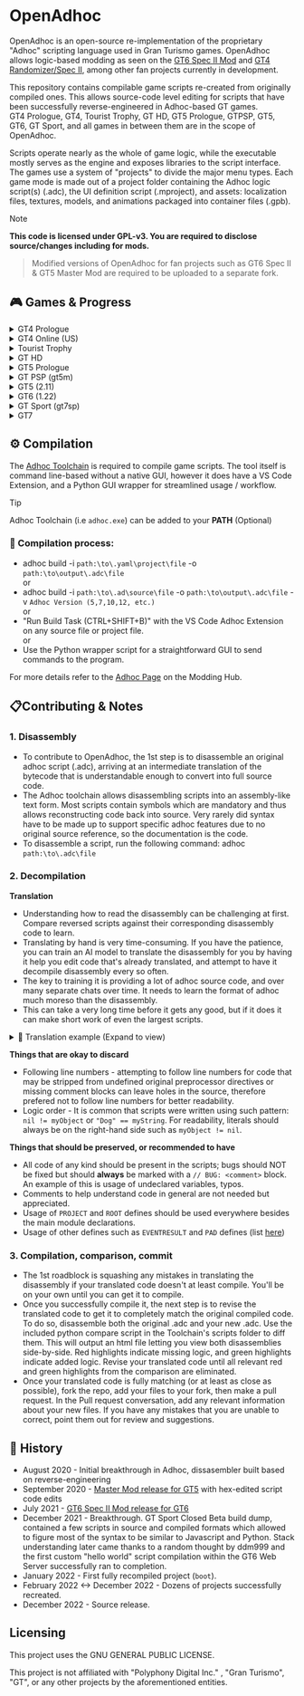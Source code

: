 
# OpenAdhoc
OpenAdhoc is an open-source re-implementation of the proprietary "Adhoc" scripting language used in Gran Turismo games. OpenAdhoc allows logic-based modding as seen on the [GT6 Spec II Mod](https://www.gtplanet.net/forum/threads/beta6-gt6-spec-ii-mod.399796/) and [GT4 Randomizer/Spec II](https://twitter.com/TheAdmiester/status/1658179881186779144), among other fan projects currently in development.

This repository contains compilable game scripts re-created from originally compiled ones. This allows source-code level editing for scripts that have been successfully reverse-engineered in Adhoc-based GT games.<br>
GT4 Prologue, GT4, Tourist Trophy, GT HD, GT5 Prologue, GTPSP, GT5, GT6, GT Sport, and all games in between them are in the scope of OpenAdhoc.<br>

Scripts operate nearly as the whole of game logic, while the executable mostly serves as the engine and exposes libraries to the script interface.
The games use a system of "projects" to divide the major menu types. Each game mode is made out of a project folder containing the Adhoc logic script(s) (.adc), the UI definition script (.mproject), and assets: localization files, textures, models, and animations packaged into container files (.gpb).

> [!NOTE]  
**This code is licensed under GPL-v3. You are required to disclose source/changes including for mods.**
>
> Modified versions of OpenAdhoc for fan projects such as GT6 Spec II & GT5 Master Mod are required to be uploaded to a separate fork.

## 🎮 Games & Progress

<details>
  <summary>GT4 Prologue</summary>

### GT4 Prologue
Adhoc Version: 5<br>
GT4 Prologue scripts have PS2ZIP compression applied to them, creating a roadblock for modding purposes.<br>
Regardless, it is posslble to decompress them with [PDTools.Compression](https://github.com/Nenkai/PDTools/tree/master/PDTools.Compression) and dissassemble for reverse-engineering.<br>
There are 11 projects.<br>
No progress has been made currently.
  
|          Name          | Completed |                                     Purpose                                      | 
|------------------------|-----------|----------------------------------------------------------------------------------|
| language               |    ❌️     |                                                                                  |
| memcard                |    ❌️     |                                                                                  |
| option                 |    ❌️     |                                                                                  |
| option2                |    ❌️     |                                                                                  |
| prize                  |    ❌️     |                                                                                  |
| prologue               |    ❌️     |                                                                                  |
| prologue_arcade        |    ❌️     |                                                                                  |
| prologue_opening       |    ❌️     |                                                                                  |
| quick                  |    ❌️     |                                                                                  |
| quick-arcade           |    ❌️     |                                                                                  |
| GT4Application         |    ❌️    | Initializer and Config Script loader / re-loader                                  |

</details>

<details>
  <summary>GT4 Online (US)</summary>

### GT4 Online (US)
Adhoc Version: 7 (v5-7 compatible)<br>
15 of 30 projects are completed and can be compiled.<br>
There are 2 collections of shared scripts (share and quick-share) that multiple projects use.<br>
There are 8 leftover projects from GT4P and GT4 that are not relevant.
  
|          Name          | Completed |                                     Purpose                                      | 
|------------------------|-----------|----------------------------------------------------------------------------------|
| arcade                 |    ✔️    | Arcade mode and all of its sub-menus                                             |
| boot                   |    ✔️    | Bootup, Language select, new game setup, initial intro movie                     |
| cursor                 |    ✔️    | Sets up cursor and dialog boxes                                                  |
| demo_movie             |    ✔️    | Intro when idle at main menu, and any movie that plays after completing event    |
| eyetoy                 |    ✔️    | Handles unlocking Nike Car when scanning GT Shirt with the Eyetoy accessory      |
| gtmode                 |    ✔️    | Gran Turismo Mode and all of its sub-menus                                       |
| labomode               |    ❌️    | Photo lab, Replay Theater, Load & Save Replay, Delete Replay/Film/Photo          |
| logger                 |    ❌️    | Replay Analyzer menu, accessed from various Pre-Race menus                       |
| message                |    ❌️    | Online mode message menu                                                         |
| network (GT4 Online)   |    ❌️    | Network Connection and Online mode login                                         |
| network (GT4 Retail)   |    ❌️    | Network Connection and LAN Battle mode                                           |
| online (GT4 Online)    |    ❌️    | Online mode                                                                      |
| option                 |    ✔️    | Game Options                                                                     |
| photo_save             |    ❌️    | Photo preview and save for Photo Drive                                           |
| photo_shoot            |    ❌️    | Photo mode camera menu, photo preview and save for Photo Travel                  |
| print                  |    ❌️    | Print menu, accessed from Photo Lab                                              |
| quick-arcade           |    ✔️    | Arcade mode Single Race Pre-Race menu                                            |
| quick-championship     |    ❌️    | GT Mode Championship Pre-Race menu                                               |
| quick-event            |    ❌️    | GT Mode Single Race, Practice, and Family Cup Pre-Race menu                      |
| quick-freerun          |    ❌️    | GT Mode Photo Drive Pre-Race menu                                                |
| quick-license          |    ✔️    | GT Mode License test Pre-Race menu                                               |
| quick-mission          |    ❌️    | GT Mode Mission Pre-Race menu                                                    |
| quick-mt               |    ✔️    | GT Mode Power & Speed Pre-Race menu                                              |
| quick-online           |    ✔️    | Online Mode Pre-Race menu                                                        |
| quick-practice         |    ✔️    | GT Mode Track Meet Pre-Race menu                                                 |
| quick-tt               |    ✔️    | Arcade Mode Time Trial Pre-Race menu                                             |
| ranking                |    ❌️    | Online leaderboards, accessed from Event project                                 |
| setting                |    ✔️    | Car Setting menu and all of its sub-menus (Change parts and tuning sliders)      |
| slide                  |    ❌️    | Slideshow mode                                                                   |
| GT4Application         |    ✔️    | Initializer and Config Script loader / re-loader                                 |
| --------               | ----     | ---- Stub projects: ----                                                         |
| event                  |    ✔️    | Unused project that appears to be a mode used on demo setups for public events. Seems non-functional. | 
| online (GT4 Retail)    |    ❌️    | An earlier and unused implementation of online mode, works similarly to GT4 Online's version |
| language               |    ✔️    | Leftover from GT4P's language select. Contains more language options, appears to be a dev version |
| list_box               |    ❌️    | Leftover from GT4P's Save/Delete Replay menu. Possibly contains framework for an unused save icon customizer |
| memcard                |    ✔️    | GT4P leftover                                                                    |
| option2                |    ❌️    | GT4P leftover                                                                    |
| option3                |    ❌️    | GT4P leftover                                                                    |
| quick                  |    ❌️    | GT4P leftover                                                                    |

</details>

<details>
  <summary>Tourist Trophy</summary>

### Tourist Trophy
Adhoc Version: 7<br>
  There are 22 projects.<br>
  There are 2 collections of shared scripts (share and quick-share) that multiple projects use.<br>
  No progress has been made currently.

|          Name          | Completed |                                     Purpose                                      | 
|------------------------|-----------|----------------------------------------------------------------------------------|
| arcade                 |    ❌️    | Arcade mode and all of its sub-menus                                             |
| bestshot               |    ❌️    |                                                                                  |
| boot                   |    ❌️    | Bootup, new game setup, initial intro movie                                      |
| cursor                 |    ❌️    | Sets up cursor and dialog boxes                                                  |
| demo_movie             |    ❌️    | Intro when idle at main menu, and any movie that plays after completing event    |
| labomode               |    ❌️    | Photo lab, Replay Theater, Load & Save Replay, Delete Replay/Film/Photo          |
| option                 |    ❌️    | Game Options                                                                     |
| photo_save             |    ❌️    | Photo mode                                                                       |
| print                  |    ❌️    |                                                                                  |
| quick-arcade           |    ❌️    |                                                                                  |
| quick-challenge        |    ❌️    |                                                                                  |
| quick-championship     |    ❌️    |                                                                                  |
| quick-event            |    ❌️    |                                                                                  |
| quick-freerun          |    ❌️    |                                                                                  |
| quick-license          |    ❌️    |                                                                                  |
| quick-photo            |    ❌️    |                                                                                  |
| quick-practice         |    ❌️    |                                                                                  |
| quick-tt               |    ❌️    |                                                                                  |
| setting                |    ❌️    | Bike Setting menu and all of its sub-menus (Change parts and tuning sliders)     |
| slide                  |    ❌️    | Slideshow mode                                                                   |
| ttmode                 |    ❌️    | Tourist Trophy mode and all of its sub-menus                                     |
| GT4Application         |    ❌️    | Initializer and Config Script loader / re-loader                                 |
</details>

<details>
  <summary>GT HD</summary>

### GT HD
  Adhoc Version: 10 (v8-10 compatible)<br>
  No progress has been made currently.
</details>

<details>
  <summary>GT5 Prologue</summary>

### GT5 Prologue
  Adhoc Version: 10<br>
  No progress has been made currently.
</details>

<details>
  <summary>GT PSP (gt5m)</summary>

### GT PSP (gt5m)
  Adhoc Version: 12<br>
  All projects and scripts fully reversed by pez2k ✔️<br>
  Adhoc code is identical for all regions and revisions.
</details>

<details>
  <summary>GT5 (2.11)</summary>
  
### GT5
Adhoc Version: 12<br>
GT5 2.11 is prefered over 2.17 due to 2.12<->2.17 having no extra content, and mainly patches exploits/server use and minor other things.

|          Name          | Completed |                                     Purpose                                      | 
|------------------------|-----------|----------------------------------------------------------------------------------|
| main                   |    ✔️    | Initial Bootstrap & Utils before `boot`                                          |
| arcade                 |    ✔️    | Arcade Mode                                                                      |
| academy                |    ❌    | N/A                                                                              |
| boot                   |    ✔️    | Boot Project (logic is in bootstrap scripts)                                     |
| concept                |    ❌    | N/A                                                                              |
| config                 |    ❌    | N/A                                                                              |
| cursor                 |    ❌    | N/A                                                                              |
| demo_movie             |    ❌    | N/A                                                                              |
| dialog                 |    ❌    | N/A                                                                              |
| gps_replay             |    ❌    | N/A                                                                              |
| gtauto                 |    ❌    | N/A                                                                              |
| gtmode                 |    ❌    | N/A                                                                              |
| gttop                  |    ✔️    | Main Menu                                                                        |
| gttv                   |    ❌    | N/A                                                                              |
| gttv2                  |    ❌    | N/A                                                                              |
| leavedemo              |    ❌    | N/A                                                                              |
| manual                 |    ❌    | N/A                                                                              |
| multimonitor           |    ❌    | N/A                                                                              |
| museum                 |    ❌    | N/A                                                                              |
| news                   |    ❌    | N/A                                                                              |
| online                 |    ❌    | N/A                                                                              |
| online_bspec           |    ❌    | N/A                                                                              |
| option                 |    ❌    | N/A                                                                              |
| photo                  |    ❌    | N/A                                                                              |
| play_movie             |    ❌    | N/A                                                                              |
| race                   |    ❌    | N/A                                                                              |
| race_*                 |    ❌    | N/A                                                                              |
| ranking                |    ❌    | N/A                                                                              |
| rcvtst                 |    ❌    | N/A                                                                              |
| setting                |    ❌    | N/A                                                                              |
| ui_kit                 |    ❌    | N/A                                                                              |
| user_profile           |    ❌    | N/A                                                                              |
| user_profile_driver    |    ❌    | N/A                                                                              |

---

</details>

<details>
  <summary>GT6 (1.22)</summary>
  
### GT6
  Adhoc Version: 12<br>
  26 of 49 projects are completed and can be compiled
  
|          Name          | Completed |                                     Purpose                                      | 
|------------------------|-----------|----------------------------------------------------------------------------------|
| main                   |    ✔️    | Initial Bootstrap & Utils before `boot`                                          |
| arcade                 |    ✔️    | Arcade Mode                                                                      |
| boot                   |    ✔️    | Boot Process handling (Game Start to main project i.e `gtmode` or `dev_runviewer`|
| config                 |    ✔️    | Game Save Nodes Creation                                                         |
| community              |    ✔️    | Community/Online Features Menu (Clubs, TimeLine, Bbs, etc)                       |
| cursor                 |    ✔️    | Cursor handling & Top Menu                                                       |
| datalogger             |    ❌    | Car Data Logger Menu                                                             |
| dev_design_work        |    ✔️    | UI Showcasing (1.00)                                                             |
| dev_runviewer          |    ✔️    | Developer Tools                                                                  |
| dev_sound              |    ✔️    | Sound Engineering Develop Tools                                                  |
| dev_test_sequence      |    ❌    | Unknown Dev Tools                                                                |
| develop                |    ✔️    | Cheat/QA Menu for `gtmode`                                                       |
| dialog                 |    ❌    | UI Components for Dialogs                                                        |
| event_setting          |    ❌    | Settings Menu for Editing Lobby Options                                          |
| garage                 |    ✔️    | Garage Manager                                                                   |
| gps_replay             |    ❌    | GPS Replay                                                                       |
| gtmode                 |    ✔️    | GT Mode. Everything before loading into an event/race.                           |
| gtauto                 |    ✔️    | GT Auto                                                                          |
| gttv                   |    ❌    | Stub Leftover from GT5                                                           |
| leavedemo              |    ✔️    | Idle demonstration project                                                       |
| manual                 |    ✔️    | Manual Menu & Credits                                                            |
| multimonitor           |    ✔️    | Multimonitor Handler Project                                                     |
| option                 |    ✔️    | Game Settings Menu                                                               |
| photo                  |    ✔️    | Photo Mode Handler                                                               |
| play_movie             |    ✔️    | Intro Movie Player Project                                                       |
| race                   |    ✔️    | Main Race Project & Base                                                         |
| race_arcade_style      |    ❌    | Sierra Time Rally game mode plugin                                               |
| race_course_edit       |    ❌    | Custom Track Test & Uploader game mode plugin                                    |
| race_drag              |    ❌    | Left-over Drag game mode plugin                                                  |
| race_drift             |    ❌    | Drift game mode plugin                                                           |
| race_freerun           |    ✔️    | Free-Run game mode plugin                                                        |
| race_license           |    ✔️    | License game mode plugin                                                         |
| race_mission           |    ✔️    | Mission game mode plugin                                                         |
| race_online_drift      |    ❌    | Seasonal Drift Event game mode plugin                                            |
| race_online_event      |    ❌    | Online Quickmatch Event game mode plugin                                         |
| race_online_room       |    ✔️    | Online Lobby game mode plugin                                                    |
| race_online_single     |    ❌    | Seasonal Event game mode plugin                                                  |
| race_online_timeattack |    ❌    | Seasonal Time Trial game mode plugin                                             |
| race_single            |    ❌    | Event game mode plugin                                                           |
| race_split             |    ❌    | Split-Screen game mode plugin                                                    |
| race_tutorial          |    ❌    | Tutorial game mode plugin                                                        |
| race_timeattack        |    ✔️    | Time Trial game mode plugin                                                      |
| ranking                |    ❌    | Rankings/Leaderboard Handler Project                                             |
| setting                |    ❌    | Car Parameters/Tuning Menu                                                       |
| ui_kit                 |    ✔️    | Generic UI Components Project                                                    |
| ui_kit_sub             |    ❌    | Unknown                                                                          |
| vision_gt              |    ❌    | Vision GT Menu                                                                   |
</details>

<details>
  <summary>GT Sport (gt7sp)</summary>

### GT Sport (gt7sp)
  Adhoc Version: 12<br>
  Only the boot project (1.00) reversed.
</details>

<details>
  <summary>GT7</summary>

### GT7

  Out of scope. GT7 no longer uses Adhoc language and instead uses Swift (custom parser & compiler) which is then compiled to adhoc bytecode.
  <br>

> [!NOTE]
> Original bugs are left as is. You can find any the have been identified with the `// BUG` comments.
</details>

## ⚙️ Compilation

The [Adhoc Toolchain](https://github.com/Nenkai/GTAdhocToolchain) is required to compile game scripts. 
The tool itself is command line-based without a native GUI, however it does have a VS Code Extension, and a Python GUI wrapper for streamlined usage / workflow.
> [!TIP]
Adhoc Toolchain (i.e `adhoc.exe`) can be added to your **PATH** (Optional)

### 🔧 Compilation process:
* adhoc build -i `path:\to\.yaml\project\file` -o `path:\to\output\.adc\file`<br>
or<br>
* adhoc build -i `path:\to\.ad\source\file` -o `path:\to\output\.adc\file` -v `Adhoc Version (5,7,10,12, etc.)`<br>
or<br>
* "Run Build Task (CTRL+SHIFT+B)" with the VS Code Adhoc Extension on any source file or project file.<br>
or<br>
* Use the Python wrapper script for a straightforward GUI to send commands to the program.

For more details refer to the [Adhoc Page](https://nenkai.github.io/gt-modding-hub/concepts/adhoc/adhoc/) on the Modding Hub.

## 📋Contributing & Notes

### 1. Disassembly
* To contribute to OpenAdhoc, the 1st step is to disassemble an original adhoc script (.adc), arriving at an intermediate translation of the bytecode that is understandable enough to convert into full source code.
* The Adhoc toolchain allows disassembling scripts into an assembly-like text form. Most scripts contain symbols which are mandatory and thus allows reconstructing code back into source. Very rarely did syntax have to be made up to support specific adhoc features due to no original source reference, so the documentation is the code.
* To disassemble a script, run the following command: adhoc `path:\to\.adc\file`<br>

### 2. Decompilation
**Translation**<br>
* Understanding how to read the disassembly can be challenging at first. Compare reversed scripts against their corresponding disassembly code to learn.
* Translating by hand is very time-consuming. If you have the patience, you can train an AI model to translate the disassembly for you by having it help you edit code that's already translated,
and attempt to have it decompile disassembly every so often.
* The key to training it is providing a lot of adhoc source code, and over many separate chats over time. It needs to learn the format of adhoc much moreso than the disassembly.
* This can take a very long time before it gets any good, but if it does it can make short work of even the largest scripts.<br>
<details>
  <summary> 📝 Translation example (Expand to view)</summary>

  Disassembly:<br>
  
1A4E| 118| 30| `FUNCTION_DEFINE - onActivate(context)`<br>
// *FUNCTION_DEFINE means we are beginning a new function. we write function onActivate(context) {*<br>
`> Instruction Count: 43 (1A7F)`<br>
`> Stack Size: 6 - Variable Heap Size: 7 - Variable Heap Size Static: =Variable Heap Size`<br>
1A87| 109|  0| VARIABLE_PUSH: Slide,slide,`Slide::slide`, Static:2<br>
// *The 1st piece of relevant code is Slide::slide*<br>
// *making this the start of the 1st line of code inside this function.*<br>
1AB0| 109|  1| EVAL<br>
1AB5| 109|  2| ATTRIBUTE_PUSH: `isPlaying`<br>
// *attributes are represented by period `.` so now we have Slide::slide.isPlaying*<br>
1AC5| 109|  3| EVAL<br>
1ACA| 109|  4| `CALL: ArgCount=0`<br>
// *we now know there's arguments with CALL: ArgCount. In this case it's 0 so we will now have Slide::slide.isPlaying()*<br>
1AD3| 109|  5| EVAL<br>
1AD8| 109|  6| UNARY_OPERATOR: ! (`!`)<br>
// *We don't know how this is used quite yet, for now we hold onto that*<br>
1AE0| 109|  7| `JUMP_IF_FALSE: Jump To Func Ins 39`<br>
// *Now we know. Jump if false is a standard if() statement. So now our 1st line of code is complete: if (!Slide::slide.isPlaying()) {*<br>
  1AE9| 110|  8| NOP<br>
  1AEE| 111|  9| VARIABLE_PUSH: main,sound,`main::sound`, Static:3<br>
  // *Now inside the if statement, our 2nd line of code begins. So far we have main::sound*<br>
  1B15| 111| 10| EVAL<br>
  1B1A| 111| 11| `ATTRIBUTE_PUSH: play`<br>
  // *attribute for main::sound, now we have main::sound.play*<br>
  1B25| 111| 12| EVAL<br>
  1B2A| 111| 13| STRING_CONST: `ok`<br>
  // *A string! these are represented by quotes `""`. For now we don't know how this is used. Save for later.*<br>
  1B33| 111| 14| `CALL: ArgCount=1`<br>
  // *With the argument here we now know: main::sound.play("ok")*<br>
  1B3C| 111| 15| EVAL<br>
  1B41| 111| 16| POP_OLD<br>
  // *POP_OLDs incidcate the end for a line of code, so the 2nd line is done<br>
  // *and since it isn't an if or a switch case, we finish it off with semicolon: main::sound.play("ok");*<br>
  1B46| 112| 17| VARIABLE_PUSH: Slide,slide,`Slide::slide`, Static:2<br>
  // *Now on the 3rd line starting with Slide::slide*<br>
  1B6F| 112| 18| EVAL<br>
  1B74| 112| 19| `ATTRIBUTE_PUSH: doPlay`<br>
  // *Now we have Slide::slide.doPlay*<br>
  1B81| 112| 20| EVAL<br>
  1B86| 112| 21| `CALL: ArgCount=0`<br>
  // *Now we have Slide::slide.doPlay()<br>
  1B8F| 112| 22| EVAL<br>
  1B94| 112| 23| POP_OLD<br>
  // *Cap it off with semicolon: Slide::slide.doPlay();*<br>
  1B99| 113| 24| VARIABLE_PUSH: sensitive,`sensitive`, Static:4<br>
  // *4th line: sensitive*<br>
  1BBC| 113| 25| EVAL<br>
  1BC1| 113| 26| `CALL: ArgCount=0`<br>
  // *Now we have sensitive()*<br>
  1BCA| 113| 27| EVAL<br>
  1BCF| 113| 28| POP_OLD<br>
  // *Confirms the end of line 4, cap it off with semicolon<br>
  1BD4| 114| 29| VARIABLE_PUSH: SlideRoot,`SlideRoot`, Static:5<br>
  // *5th line: SlideRoot*<br>
  1BF7| 114| 30| EVAL<br>
  1BFC| 114| 31| `ATTRIBUTE_PUSH: setFocus`<br>
  // *Now we have SlideRoot.setFocus*<br>
  1C0B| 114| 32| EVAL<br>
  1C10| 114| 33| VARIABLE_PUSH: Stop,`Stop`, Static:6<br>
  // *Don't know what to do with `Stop` just yet*<br>
  1C29| 114| 34| EVAL<br>
  1C2E| 114| 35| `CALL: ArgCount=1`<br>
  // *Now we do: SlideRoot.setFocus(Stop)<br>
  1C37| 114| 36| EVAL<br>
  1C3C| 114| 37| POP_OLD<br>
  // *Cap it off with semicolon*<br>
  1C41| 115| 38| NOP<br>
  // *As per the jump instruction from earlier, we have now exited the if statement and need to cap it off with the other end of the curly bracket }.*<br>
  `1C46| 117| 39| INT_CONST: 2 (0x02)`<br>
  `1C4F| 117| 40| POP_OLD`<br>
  `1C54| 117| 41| SET_STATE_OLD: State=RETURN (1)`<br>
  // *This particular bundle of code means we are returning something specific. In this case*<br>
  // *we are returning 2 (`return 2;`) however the correct interpretation is EVENTRESULT type 2,*<br>
  // *which is EVENTRESULT_FILTER. so the correct translation is `return EVENTRESULT_FILTER;`.*<br>
  // *This is commonly seen on functions that involve canceling things and going backward.*<br>
  `1C5A| 118| 42| SET_STATE_OLD: State=RETURN (1)`<br>
  // *The compiler automatically handles the final return on any function, so these are not written.*<br>

Translated:<br>
```
function onActivate(context)
{
    if (!Slide::slide.isPlaying())
    {
        main::sound.play("ok");
        Slide::slide.doPlay();
        sensitive();
        SlideRoot.setFocus(Stop);
    }

    return EVENTRESULT_FILTER;
}
```
--- End Translation Example ---
</details>

**Things that are okay to discard**
* Following line numbers - attempting to follow line numbers for code that may be stripped from undefined original preprocessor directives or missing comment blocks can leave holes in the source, therefore prefered not to follow line numbers for better readability.
* Logic order - It is common that scripts were written using such pattern: `nil != myObject` or `"Dog" == myString`. For readability, literals should always be on the right-hand side such as `myObject != nil`.

**Things that should be preserved, or recommended to have**
* All code of any kind should be present in the scripts; bugs should NOT be fixed but should **always** be marked with a `// BUG: <comment>` block. An example of this is usage of undeclared variables, typos.
* Comments to help understand code in general are not needed but appreciated.
* Usage of `PROJECT` and `ROOT` defines should be used everywhere besides the main module declarations.
* Usage of other defines such as `EVENTRESULT` and `PAD` defines (list [here](https://github.com/Nenkai/GTAdhocToolchain/wiki/Builtin-Macros))

### 3. Compilation, comparison, commit
* The 1st roadblock is squashing any mistakes in translating the disassembly if your translated code doesn't at least compile. You'll be on your own until you can get it to compile.
* Once you successfully compile it, the next step is to revise the translated code to get it to completely match the original compiled code. To do so, disassemble both the original .adc and your new .adc.
Use the included python compare script in the Toolchain's scripts folder to diff them. This will output an html file letting you view both disassemblies side-by-side.
Red highlights indicate missing logic, and green highlights indicate added logic. Revise your translated code until all relevant red and green highlights from the comparison are eliminated.
* Once your translated code is fully matching (or at least as close as possible), fork the repo, add your files to your fork, then make a pull request. In the Pull request conversation, add any relevant information
about your new files. If you have any mistakes that you are unable to correct, point them out for review and suggestions.

## 📜 History
* August 2020 - Initial breakthrough in Adhoc, dissasembler built based on reverse-engineering
* September 2020 - [Master Mod release for GT5](https://www.gtplanet.net/forum/threads/1-8-0-gt5-master-mod.395844/) with hex-edited script code edits
* July 2021 - [GT6 Spec II Mod release for GT6](https://www.gtplanet.net/forum/threads/beta6-gt6-spec-ii-mod.399796/)
* December 2021 - Breakthrough. GT Sport Closed Beta build dump, contained a few scripts in source and compiled formats which allowed to figure most of the syntax to be similar to Javascript and Python. Stack understanding later came thanks to a random thought by ddm999 and the first custom "hello world" script compilation within the GT6 Web Server successfully ran to completion.
* January 2022 - First fully recompiled project (`boot`).
* February 2022 <-> December 2022 - Dozens of projects successfully recreated.
* December 2022 - Source release.

## Licensing
This project uses the GNU GENERAL PUBLIC LICENSE.

This project is not affiliated with "Polyphony Digital Inc." , "Gran Turismo", "GT", or any other projects by the aforementioned entities.
